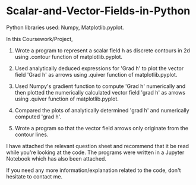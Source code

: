 # Scalar-and-Vector-Fields-in-Python

Python libraries used: Numpy, Matplotlib.pyplot.

In this Coursework/Project,

1) Wrote a program to represent a scalar field h as discrete contours in 2d using .contour function of matplotlib.pyplot.

2) Used analytically deduced expressions for 'Grad h' to plot the vector field 'Grad h' as arrows using .quiver function of matplotlib.pyplot.

3) Used Numpy's gradient function to compute 'Grad h' numerically and then plotted the numerically calculated vector field 'grad h' as arrows using .quiver function of matplotlib.pyplot.

4) Compared the plots of analytically determined 'grad h' and numerically computed 'grad h'.

5) Wrote a program so that the vector field arrows only originate from the contour lines.

I have attached the relevant question sheet and recommend that it be read while you're looking at the code. The programs were written in a Jupyter Notebook which has also been attached.

If you need any more information/explanation related to the code, don't hesitate to contact me.

